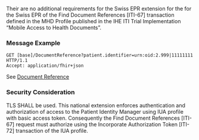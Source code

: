 Their are no additional requirements for the Swiss EPR extension for the for the Swiss EPR of the Find
Document References [ITI-67] transaction defined in the MHD Profile published in the IHE ITI Trial Implementation
“Mobile Access to Health Documents”.

### Message Example

```
GET [base]/DocumentReference?patient.identifier=urn:oid:2.999|11111111 HTTP/1.1
Accept: application/fhir+json
```

See [Document Reference](DocumentReference-2-7-DocRefMedicationCard.html)

### Security Consideration

TLS SHALL be used. This national extension enforces authentication and authorization of access to the
Patient Identity Manager using IUA profile with basic access token. Consequently
the Find Document References [ITI-67] request must authorize using the Incorporate Authorization Token
[ITI-72] transaction of the IUA profile.
